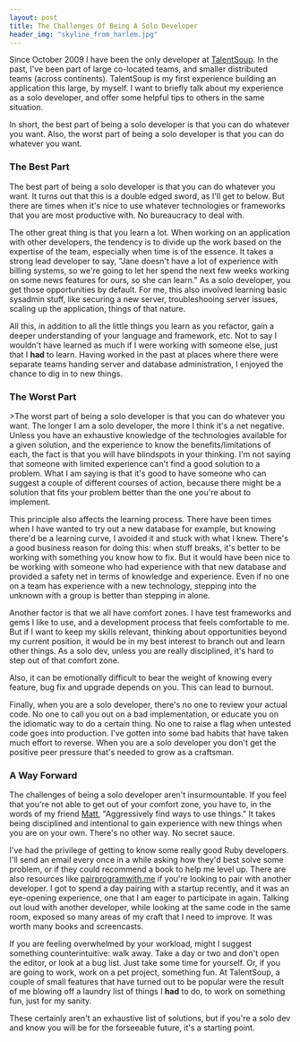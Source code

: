 ```yaml
---
layout: post
title: The Challenges Of Being A Solo Developer
header_img: "skyline_from_harlem.jpg"
---
```

<p>Since October 2009 I have been the only developer at <a href="https://talentsoup.com">TalentSoup</a>.  In the past, I've been part of large co-located teams, and smaller distributed teams (across continents). TalentSoup is my first experience building an application this large, by myself. I want to briefly talk about my experience as a solo developer, and offer some helpful tips to others in the same situation.</p>

<p>In short, the best part of being a solo developer is that you can do whatever you want. Also, the worst part of being a solo developer is that you can do whatever you want.</p>

<h3>The Best Part</h3>
<p>The best part of being a solo developer is that you can do whatever you want. It turns out that this is a double edged sword, as I'll get to below. But there are times when it's nice to use whatever technologies or frameworks that you are most productive with. No bureaucracy to deal with.</p>

<p>The other great thing is that you learn a lot.  When working on an application with other developers, the tendency is to divide up the work based on the expertise of the team, especially when time is of the essence. It takes a strong lead developer to say, "Jane doesn't have a lot of experience with billing systems, so we're going to let her spend the next few weeks working on some news features for ours, so she can learn." As a solo developer, you get those opportunities by default.  For me, this also involved learning basic sysadmin stuff, like securing a new server, troubleshooing server issues, scaling up the application, things of that nature.</p>

<p>All this, in addition to all the little things you learn as you refactor, gain a deeper understanding of your language and framework, etc.  Not to say I wouldn't have learned as much if I were working with someone else, just that I <b>had</b> to learn. Having worked in the past at places where there were separate teams handing server and database administration, I enjoyed the chance to dig in to new things.</p>

<h3>The Worst Part</h3>
<p>>The worst part of being a solo developer is that you can do whatever you want. The longer I am a solo developer, the more I think it's a net negative.  Unless you have an exhaustive knowledge of the technologies available for a given solution, and the experience to know the benefits/limitations of each, the fact is that you will have blindspots in your thinking. I'm not saying that someone with limited experience can't find a good solution to a problem. What I am saying is that it's good to have someone who can suggest a couple of different courses of action, because there might be a solution that fits your problem better than the one you're about to implement.</p>

<p>This principle also affects the learning process.  There have been times when I have wanted to try out a new database for example, but knowing there'd be a learning curve, I avoided it and stuck with what I knew. There's a good business reason for doing this: when stuff breaks, it's better to be working with something you know how to fix. But it would have been nice to be working with someone who had experience with that new database and provided a safety net in terms of knowledge and experience. Even if no one on a team has experience with a new technology, stepping into the unknown with a group is better than stepping in alone.</p>

<p>Another factor is that we all have comfort zones.  I have test frameworks and gems I like to use, and a development process that feels comfortable to me.  But if I want to keep my skills relevant, thinking about opportunities beyond my current position, it would be in my best interest to branch out and learn other things. As a solo dev, unless you are really disciplined, it's hard to step out of that comfort zone.</p>

<p>Also, it can be emotionally difficult to bear the weight of knowing every feature, bug fix and upgrade depends on you. This can lead to burnout.</p>

<p>Finally, when you are a solo developer, there's no one to review your actual code. No one to call you out on a bad implementation, or educate you on the idiomatic way to do a certain thing. No one to raise a flag when untested code goes into production.  I've gotten into some bad habits that have taken much effort to reverse. When you are a solo developer you don't get the positive peer pressure that's needed to grow as a craftsman.</p>

<h3>A Way Forward</h3>
<p>The challenges of being a solo developer aren't insurmountable. If you feel that you're not able to get out of your comfort zone, you have to, in the words of my friend <a href="http://twitter.com/snakes">Matt</a>, "Aggressively find ways to use things."  It takes being disciplined and intentional to gain experience with new things when you are on your own. There's no other way. No secret sauce.</p>

<p>I've had the privilege of getting to know some really good Ruby developers.  I'll send an email every once in a while asking how they'd best solve some problem, or if they could recommend a book to help me level up. There are also resources like <a href="http://www.pairprogramwith.me/">pairprogramwith.me</a> if you're looking to pair with another developer.  I got to spend a day pairing with a startup recently, and it was an eye-opening experience, one that I am eager to participate in again. Talking out loud with another developer, while looking at the same code in the same room, exposed so many areas of my craft that I need to improve. It was worth many books and screencasts.</p>

<p>If you are feeling overwhelmed by your workload, might I suggest something counterintuitive: walk away. Take a day or two and don't open the editor, or look at a bug list. Just take some time for yourself. Or, if you are going to work, work on a pet project, something fun. At TalentSoup, a couple of small features that have turned out to be popular were the result of me blowing off a laundry list of things I <b>had</b> to do, to work on something fun, just for my sanity.</p>

<p>These certainly aren't an exhaustive list of solutions, but if you're a solo dev and know you will be for the forseeable future, it's a starting point.</p>
